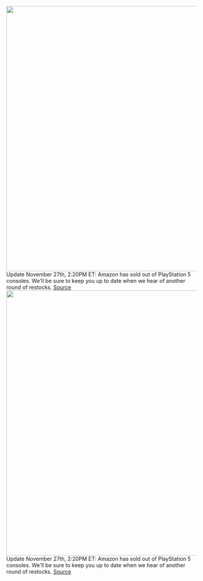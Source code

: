 <img src='https://cdn.vox-cdn.com/thumbor/aY3LEw5QwaQuLxzwwdtQ0g9GJRU=/0x0:2040x1360/1200x800/filters:focal(857x517:1183x843)/cdn.vox-cdn.com/uploads/chorus_image/image/70198675/vpavic_4278_20201030_0281.0.jpg' width='700px' /><br/>
Update November 27th, 2:20PM ET: Amazon has sold out of PlayStation 5 consoles. We'll be sure to keep you up to date when we hear of another round of restocks.
<a href='https://www.theverge.com/2021/11/27/22798655/sony-ps5-playstation-5-console-restock-amazon'> Source <a/><img src='https://cdn.vox-cdn.com/thumbor/aY3LEw5QwaQuLxzwwdtQ0g9GJRU=/0x0:2040x1360/1200x800/filters:focal(857x517:1183x843)/cdn.vox-cdn.com/uploads/chorus_image/image/70198675/vpavic_4278_20201030_0281.0.jpg' width='700px' /><br/>
Update November 27th, 2:20PM ET: Amazon has sold out of PlayStation 5 consoles. We'll be sure to keep you up to date when we hear of another round of restocks.
<a href='https://www.theverge.com/2021/11/27/22798655/sony-ps5-playstation-5-console-restock-amazon'> Source <a/>